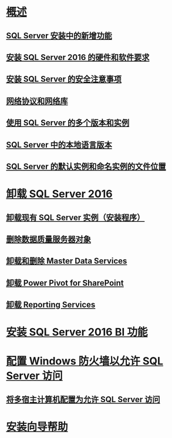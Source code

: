 # [概述](planning-a-sql-server-installation.md)  
## [SQL Server 安装中的新增功能](what-s-new-in-sql-server-installation.md)  
## [安装 SQL Server 2016 的硬件和软件要求](hardware-and-software-requirements-for-installing-sql-server.md)  
## [安装 SQL Server 的安全注意事项](security-considerations-for-a-sql-server-installation.md)  
## [网络协议和网络库](network-protocols-and-network-libraries.md)  
## [使用 SQL Server 的多个版本和实例](work-with-multiple-versions-and-instances-of-sql-server.md)  
## [SQL Server 中的本地语言版本](local-language-versions-in-sql-server.md)  
## [SQL Server 的默认实例和命名实例的文件位置](file-locations-for-default-and-named-instances-of-sql-server.md)  
# [卸载 SQL Server 2016](uninstall-sql-server.md)  
## [卸载现有 SQL Server 实例（安装程序）](uninstall-an-existing-instance-of-sql-server-setup.md)  
## [删除数据质量服务器对象](remove-data-quality-server-objects.md)  
## [卸载和删除 Master Data Services](uninstall-and-remove-master-data-services.md)  
## [卸载 Power Pivot for SharePoint](uninstall-power-pivot-for-sharepoint.md)  
## [卸载 Reporting Services](uninstall-reporting-services.md)  
# [安装 SQL Server 2016 BI 功能](install-sql-server-business-intelligence-features.md)
# [配置 Windows 防火墙以允许 SQL Server 访问](configure-the-windows-firewall-to-allow-sql-server-access.md)  
## [将多宿主计算机配置为允许 SQL Server 访问](configure-a-multi-homed-computer-for-sql-server-access.md)  
# [安装向导帮助](instance-configuration.md)

